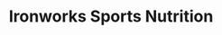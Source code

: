 ---
title: "Ironworks Sports Nutrition"
url: /bossier-city/ironworks-sports-nutrition/
shop: nutrition supplements
---